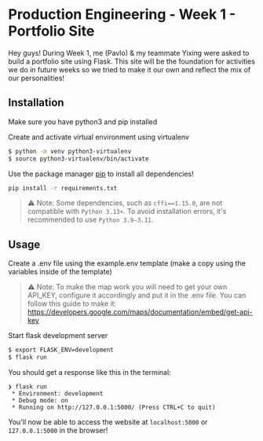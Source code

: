 # Production Engineering - Week 1 - Portfolio Site

Hey guys! During Week 1, me (Pavlo) & my teammate Yixing were asked to build a portfolio site using Flask. This site will be the foundation for activities we do in future weeks so we tried to make it our own and reflect the mix of our personalities!

## Installation

Make sure you have python3 and pip installed

Create and activate virtual environment using virtualenv
```bash
$ python -m venv python3-virtualenv
$ source python3-virtualenv/bin/activate
```

Use the package manager [pip](https://pip.pypa.io/en/stable/) to install all dependencies!

```bash
pip install -r requirements.txt
```
>⚠️ Note:
>Some dependencies, such as `cffi==1.15.0`, are not compatible with `Python 3.13+`.
>To avoid installation errors, it's recommended to use `Python 3.9–3.11`.

## Usage

Create a .env file using the example.env template (make a copy using the variables inside of the template)

>⚠️ Note:
>To make the map work you will need to get your own API_KEY, configure it accordingly and put it in the .env file.
>You can follow this guide to make it: https://developers.google.com/maps/documentation/embed/get-api-key

Start flask development server
```bash
$ export FLASK_ENV=development
$ flask run
```

You should get a response like this in the terminal:
```
❯ flask run
 * Environment: development
 * Debug mode: on
 * Running on http://127.0.0.1:5000/ (Press CTRL+C to quit)
```

You'll now be able to access the website at `localhost:5000` or `127.0.0.1:5000` in the browser! 
